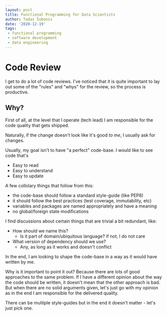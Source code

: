 ```yaml
---
layout: post
title: Functional Programming for Data Scientists
author: Tadas Šubonis
date: '2020-12-19'
tags:
 - functional programming
 - software development
 - data engineering
---
```


# Code Review
I get to do a lot of code reviews. I've noticed that it is quite important to lay out
some of the "rules" and "whys" for the review, so the process is productive.


## Why?
First of all, at the level that I operate (tech lead) I am responsible for the code quality
that gets shipped.

Naturally, if the change doesn't look like it's good _to me_, I usually ask for changes.

Usually, my goal isn't to have "a perfect" code-base. I would like to see code that's
 - Easy to read
 - Easy to understand
 - Easy to update

A few collolary things that follow from this:
 - the code-base should follow a standard style-guide (like PEP8)
 - it should follow the best practices (test coverage, immutability, etc)
 - variables and packages are named appropriately and have a meaning
 - no global/foreign state modifications

I find discussions about certain things that are trivial a bit redundant, like:
 
 - How should we name this?
    - Is it part of domain/ubiquitous language? if not, I do not care
 - What version of dependency should we use?
    - Any, as long as it works and doesn't conflict

In the end, I am looking to shape the code-base in a way as it would have written by me.

Why is it important to point it out? Because there are lots of good approaches to 
the same problem. If I have a different opinion about the way the code should
be written, it doesn't mean that the other approach is bad. But when there are 
no solid arguments given, let's just go with my opinion as in the end I am responsible for
the delivered quality.


There can be multiple style-guides but in the end it doesn't matter - let's just
pick one.


## 



